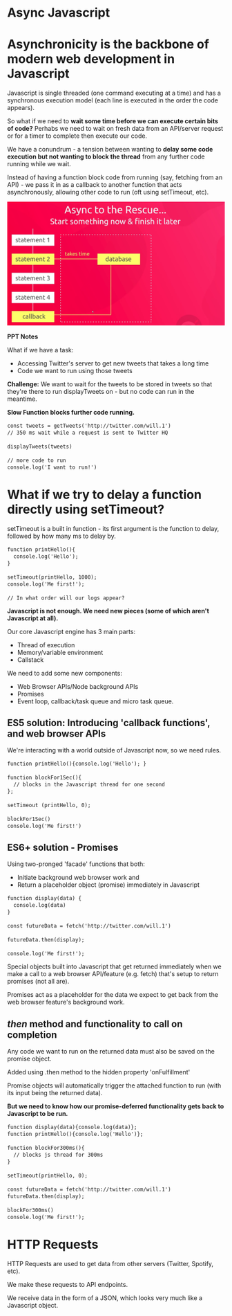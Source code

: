 # Async Javascript

# Asynchronicity is the backbone of modern web development in Javascript

Javascript is single threaded (one command executing at a time) and has a synchronous execution model (each line is executed in the order the code appears).

So what if we need to **wait some time before we can execute certain bits of code?** Perhabs we need to wait on fresh data from an API/server request or for a timer to complete then execute our code.

We have a conundrum - a tension between wanting to **delay some code execution but not wanting to block the thread** from any further code running while we wait.

Instead of having a function block code from running (say, fetching from an API) - we pass it in as a callback to another function that acts asynchronously, allowing other code to run (oft using setTimeout, etc).

![diagram](async-dia.png)


**PPT Notes**

What if we have a task:

- Accessing Twitter's server to get new tweets that takes a long time
- Code we want to run using those tweets

**Challenge:** We want to wait for the tweets to be stored in tweets so that they're there to run displayTweets on - but no code can run in the meantime.

**Slow Function blocks further code running.**

```
const tweets = getTweets('http://twitter.com/will.1')
// 350 ms wait while a request is sent to Twitter HQ

displayTweets(tweets)

// more code to run
console.log('I want to run!')
```

# What if we try to delay a function directly using setTimeout?

setTimeout is a built in function - its first argument is the function to delay, followed by how many ms to delay by.

```
function printHello(){
  console.log('Hello');
}

setTimeout(printHello, 1000);
console.log('Me first!');

// In what order will our logs appear?

```

**Javascript is not enough. We need new pieces (some of which aren't Javascript at all).**

Our core Javascript engine has 3 main parts:

- Thread of execution
- Memory/variable environment
- Callstack

We need to add some new components:

- Web Browser APIs/Node background APIs
- Promises
- Event loop, callback/task queue and micro task queue.

## ES5 solution: Introducing 'callback functions', and web browser APIs

We're interacting with a world outside of Javascript now, so we need rules.

```
function printHello(){console.log('Hello'); }

function blockFor1Sec(){
  // blocks in the Javascript thread for one second
};

setTimeout (printHello, 0);

blockFor1Sec()
console.log('Me first!')
```

## ES6+ solution - Promises

Using two-pronged 'facade' functions that both:

- Initiate background web browser work and
- Return a placeholder object (promise) immediately in Javascript

```
function display(data) {
  console.log(data)
}

const futureData = fetch('http://twitter.com/will.1')

futureData.then(display);

console.log('Me first!');
```

Special objects built into Javascript that get returned immediately when we make a call to a web browser API/feature (e.g. fetch) that's setup to return promises (not all are).

Promises act as a placeholder for the data we expect to get back from the web browser feature's background work.

## *then* method and functionality to call on completion

Any code we want to run on the returned data must also be saved on the promise object.

Added using .then method to the hidden property 'onFulfillment' 

Promise objects will automatically trigger the attached function to run (with its input being the returned data).

**But we need to know how our promise-deferred functionality gets back to Javascript to be run.**

```
function display(data){console.log(data)};
function printHello(){console.log('Hello')};

function blockFor300ms(){
  // blocks js thread for 300ms 
}

setTimeout(printHello, 0);

const futureData = fetch('http://twitter.com/will.1')
futureData.then(display);

blockFor300ms()
console.log('Me first!');
```


# HTTP Requests

HTTP Requests are used to get data from other servers (Twitter, Spotify, etc).

We make these requests to API endpoints.

We receive data in the form of a JSON, which looks very much like a Javascript object.

